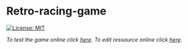 # Retro-racing-game
[![License: MIT](https://img.shields.io/badge/License-MIT-yellow.svg)](LICENSE)

*To test the game online click [here](https://kitao.github.io/pyxel/wasm/launcher/?run=rattlessnake.retro-racing-game.game).*
*To edit ressource online click [here](https://kitao.github.io/pyxel/wasm/launcher/?edit=rattlessnake.retro-racing-game.graphics).*
